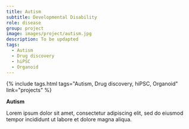 ```yaml
---
title: Autism
subtitle: Developmental Disability
role: disease
group: project
image: images/project/autism.jpg
description: To be updapted
tags:
  - Autism
  - Drug discovery
  - hiPSC
  - Organoid
---
```


{%
  include tags.html
  tags="Autism, Drug discovery, hiPSC, Organoid"
  link="projects"
%}

<strong>Autism</strong>

Lorem ipsum dolor sit amet, consectetur adipiscing elit, sed do eiusmod tempor incididunt ut labore et dolore magna aliqua.
